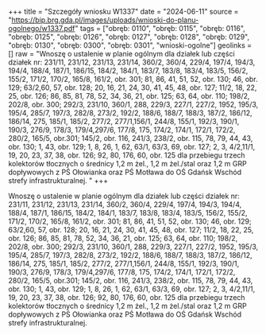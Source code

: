 +++
title = "Szczegóły wniosku W1337"
date = "2024-06-11"
source = "https://bip.brg.gda.pl/images/uploads/wnioski-do-planu-ogolnego/w1337.pdf"
tags = ["obręb: 0110", "obręb: 0115", "obręb: 0116", "obręb: 0125", "obręb: 0126", "obręb: 0127", "obręb: 0128", "obręb: 0129", "obręb: 0130", "obręb: 0300", "obręb: 0301", "wnioski-ogolne"]
geolinks = []
raw = "Wnoszę o ustalenie w planie ogólnym dla działek lub części działek nr: 231/11, 231/12, 231/13, 231/14, 360/2, 360/4, 229/4, 197/4, 194/3, 194/4, 188/4, 187/1, 186/15, 184/2, 184/1, 183/7, 183/8, 183/4, 183/5, 156/2, 155/2, 171/2, 170/2, 165/8, 161/2, obr. 301; 81, 86, 41, 51, 52, obr. 130; 46, obr. 129; 63/2,60, 57, obr. 128; 20, 16, 21, 24, 30, 41, 45, 48, obr. 127; 11/2, 18, 22, 25, obr. 126; 86, 85, 81, 78, 52, 34, 36, 21, obr. 125; 63, 64, obr. 110; 198/2, 202/8, obr. 300; 292/3, 231/10, 360/1, 288, 229/3, 227/1, 227/2, 1952, 195/3, 195/4, 285/7, 197/3, 282/8, 273/2, 192/2, 188/6, 188/7, 188/3, 187/2, 186/12, 186/14, 275, 185/1, 185/2, 277/2, 277/1,156/1, 244/8, 155/1, 192/3, 190/1, 190/3, 276/9, 178/3, 179/4,297/6, 177/8, 175, 174/2, 174/1, 172/1, 172/2, 280/2, 165/5, obr.301; 145/2, obr. 116, 241/3, 238/2, obr. 115, 78, 79, 44, 43, obr. 130; 1, 43, obr. 129; 1, 8, 26, 1, 62, 63/1, 63/3, 69, obr. 127; 2, 3, 4/2,11/1, 19, 20, 23, 37, 38, obr. 126; 92, 80, 176, 60, obr. 125 dla przebiegu trzech kolektorów tłocznych o średnicy 1,2 m żel., 1,2 m żel./stal oraz 1,2 m GRP dopływowych z PŚ Ołowianka oraz PŚ Motława do OŚ Gdańsk Wschód strefy infrastrukturalnej. "
+++

Wnoszę o ustalenie w planie ogólnym dla działek lub części działek nr: 231/11, 231/12, 231/13,
231/14, 360/2, 360/4, 229/4, 197/4, 194/3, 194/4, 188/4, 187/1, 186/15, 184/2, 184/1, 183/7, 183/8, 183/4, 183/5,
156/2, 155/2, 171/2, 170/2, 165/8, 161/2, obr. 301; 81, 86, 41, 51, 52, obr. 130; 46, obr. 129; 63/2,60, 57, obr.
128; 20, 16, 21, 24, 30, 41, 45, 48, obr. 127; 11/2, 18, 22, 25, obr. 126; 86, 85, 81, 78, 52, 34, 36, 21, obr. 125;
63, 64, obr. 110; 198/2, 202/8, obr. 300; 292/3, 231/10, 360/1, 288, 229/3, 227/1, 227/2, 1952, 195/3, 195/4,
285/7, 197/3, 282/8, 273/2, 192/2, 188/6, 188/7, 188/3, 187/2, 186/12, 186/14, 275, 185/1, 185/2, 277/2,
277/1,156/1, 244/8, 155/1, 192/3, 190/1, 190/3, 276/9, 178/3, 179/4,297/6, 177/8, 175, 174/2, 174/1, 172/1,
172/2, 280/2, 165/5, obr.301; 145/2, obr. 116, 241/3, 238/2, obr. 115, 78, 79, 44, 43, obr. 130; 1, 43, obr. 129;
1, 8, 26, 1, 62, 63/1, 63/3, 69, obr. 127; 2, 3, 4/2,11/1, 19, 20, 23, 37, 38, obr. 126; 92, 80, 176, 60, obr. 125
dla przebiegu trzech kolektorów tłocznych o średnicy 1,2 m żel., 1,2 m żel./stal oraz 1,2 m GRP dopływowych
z PŚ Ołowianka oraz PŚ Motława do OŚ Gdańsk Wschód strefy infrastrukturalnej.



